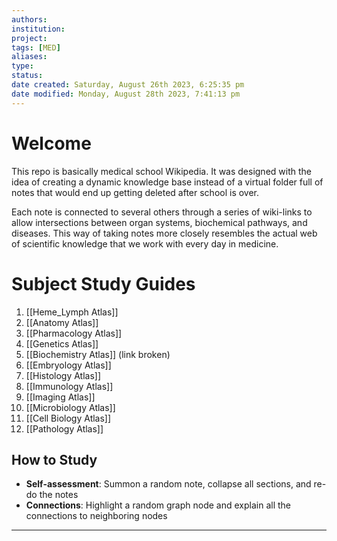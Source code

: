 ```yaml
---
authors: 
institution: 
project: 
tags: [MED]
aliases: 
type: 
status: 
date created: Saturday, August 26th 2023, 6:25:35 pm
date modified: Monday, August 28th 2023, 7:41:13 pm
---
```

# Welcome
This repo is basically medical school Wikipedia. It was designed with the idea of creating a dynamic knowledge base instead of a virtual folder full of notes that would end up getting deleted after school is over.

Each note is connected to several others through a series of wiki-links to allow intersections between organ systems, biochemical pathways, and diseases. This way of taking notes more closely resembles the actual web of scientific knowledge that we work with every day in medicine.
# Subject Study Guides
1. [[Heme_Lymph Atlas]]
2. [[Anatomy Atlas]]
3. [[Pharmacology Atlas]]
4. [[Genetics Atlas]]
5. [[Biochemistry Atlas]] (link broken)
6. [[Embryology Atlas]]
7. [[Histology Atlas]]
8. [[Immunology Atlas]]
9. [[Imaging Atlas]]
10. [[Microbiology Atlas]]
11. [[Cell Biology Atlas]]
12. [[Pathology Atlas]]
## How to Study
- **Self-assessment**: Summon a random note, collapse all sections, and re-do the notes
- **Connections**: Highlight a random graph node and explain all the connections to neighboring nodes

---